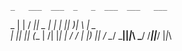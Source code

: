     _   ___  ___  _   _  ___  ___   ___ 
 _ | | / __|| _ \| | | ||_  )|   \ | _ \
| || || (__ |   /| |_| | / / | |) ||   /
 \__/  \___||_|_\ \___/ /___||___/ |_|_\
